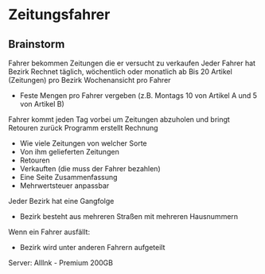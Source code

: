 # Zeitungsfahrer

## Brainstorm

Fahrer bekommen Zeitungen die er versucht zu verkaufen
Jeder Fahrer hat Bezirk
Rechnet täglich, wöchentlich oder monatlich ab
Bis 20 Artikel (Zeitungen) pro Bezirk
Wochenansicht pro Fahrer

-   Feste Mengen pro Fahrer vergeben (z.B. Montags 10 von Artikel A und 5 von Artikel B)

Fahrer kommt jeden Tag vorbei um Zeitungen abzuholen und bringt Retouren zurück
Programm erstellt Rechnung

-   Wie viele Zeitungen von welcher Sorte
-   Von ihm gelieferten Zeitungen
-   Retouren
-   Verkauften (die muss der Fahrer bezahlen)
-   Eine Seite Zusammenfassung
-   Mehrwertsteuer anpassbar

Jeder Bezirk hat eine Gangfolge

-   Bezirk besteht aus mehreren Straßen mit mehreren Hausnummern

Wenn ein Fahrer ausfällt:

-   Bezirk wird unter anderen Fahrern aufgeteilt

Server: AllInk - Premium 200GB
